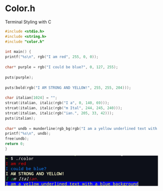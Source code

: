 # Color.h
Terminal Styling with C

```c
#include <stdio.h>
#include <string.h>
#include "color.h"

int main() {
printf("%s\n", rgb("I am red", 255, 0, 0));

char* purple = rgb("I could be blue?", 0, 127, 255);

puts(purple);

puts(bold(rgb("I AM STRONG AND YELLOW!", 255, 255, 204)));

char italian[1024] = "";
strcat(italian, italic(rgb("I a", 0, 140, 69)));
strcat(italian, italic(rgb("m Ital", 244, 245, 240)));
strcat(italian, italic(rgb("ian.", 205, 33, 42)));
puts(italian);

char* undb = munderline(rgb_bg(rgb("I am a yellow underlined text with a blue background", 255, 255, 0), 0, 0, 255));
printf("%s\n", undb);
free(undb);
return 0;
}
```

![sample](https://github.com/spiderites/color.h/blob/main/sample.png) 
